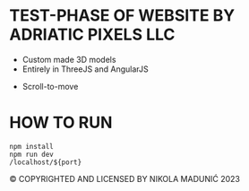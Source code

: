# TEST-PHASE OF WEBSITE BY ADRIATIC PIXELS LLC 
- Custom made 3D models
- Entirely in ThreeJS and AngularJS
* Scroll-to-move
  
# HOW TO RUN
```react
npm install
npm run dev
/localhost/${port}
```

© COPYRIGHTED AND LICENSED BY NIKOLA MADUNIĆ 2023
